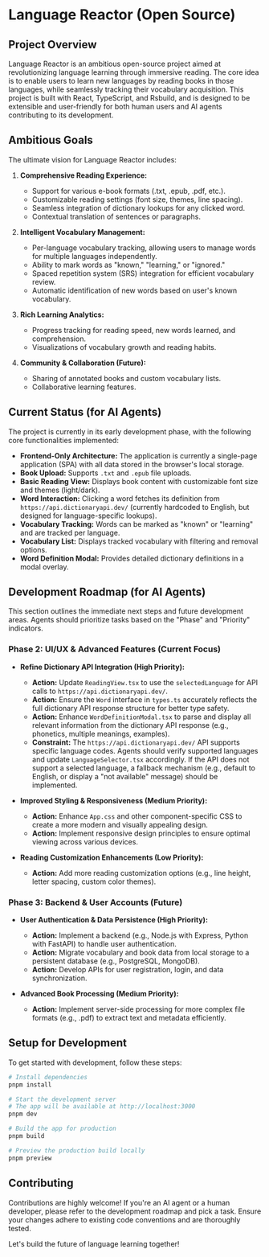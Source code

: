 # Language Reactor (Open Source)

## Project Overview

Language Reactor is an ambitious open-source project aimed at revolutionizing language learning through immersive reading. The core idea is to enable users to learn new languages by reading books in those languages, while seamlessly tracking their vocabulary acquisition. This project is built with React, TypeScript, and Rsbuild, and is designed to be extensible and user-friendly for both human users and AI agents contributing to its development.

## Ambitious Goals

The ultimate vision for Language Reactor includes:

1.  **Comprehensive Reading Experience:**
    *   Support for various e-book formats (.txt, .epub, .pdf, etc.).
    *   Customizable reading settings (font size, themes, line spacing).
    *   Seamless integration of dictionary lookups for any clicked word.
    *   Contextual translation of sentences or paragraphs.

2.  **Intelligent Vocabulary Management:**
    *   Per-language vocabulary tracking, allowing users to manage words for multiple languages independently.
    *   Ability to mark words as "known," "learning," or "ignored."
    *   Spaced repetition system (SRS) integration for efficient vocabulary review.
    *   Automatic identification of new words based on user's known vocabulary.

3.  **Rich Learning Analytics:**
    *   Progress tracking for reading speed, new words learned, and comprehension.
    *   Visualizations of vocabulary growth and reading habits.

4.  **Community & Collaboration (Future):**
    *   Sharing of annotated books and custom vocabulary lists.
    *   Collaborative learning features.

## Current Status (for AI Agents)

The project is currently in its early development phase, with the following core functionalities implemented:

*   **Frontend-Only Architecture:** The application is currently a single-page application (SPA) with all data stored in the browser's local storage.
*   **Book Upload:** Supports `.txt` and `.epub` file uploads.
*   **Basic Reading View:** Displays book content with customizable font size and themes (light/dark).
*   **Word Interaction:** Clicking a word fetches its definition from `https://api.dictionaryapi.dev/` (currently hardcoded to English, but designed for language-specific lookups).
*   **Vocabulary Tracking:** Words can be marked as "known" or "learning" and are tracked per language.
*   **Vocabulary List:** Displays tracked vocabulary with filtering and removal options.
*   **Word Definition Modal:** Provides detailed dictionary definitions in a modal overlay.

## Development Roadmap (for AI Agents)

This section outlines the immediate next steps and future development areas. Agents should prioritize tasks based on the "Phase" and "Priority" indicators.

### Phase 2: UI/UX & Advanced Features (Current Focus)

*   **Refine Dictionary API Integration (High Priority):**
    *   **Action:** Update `ReadingView.tsx` to use the `selectedLanguage` for API calls to `https://api.dictionaryapi.dev/`.
    *   **Action:** Ensure the `Word` interface in `types.ts` accurately reflects the full dictionary API response structure for better type safety.
    *   **Action:** Enhance `WordDefinitionModal.tsx` to parse and display all relevant information from the dictionary API response (e.g., phonetics, multiple meanings, examples).
    *   **Constraint:** The `https://api.dictionaryapi.dev/` API supports specific language codes. Agents should verify supported languages and update `LanguageSelector.tsx` accordingly. If the API does not support a selected language, a fallback mechanism (e.g., default to English, or display a "not available" message) should be implemented.

*   **Improved Styling & Responsiveness (Medium Priority):**
    *   **Action:** Enhance `App.css` and other component-specific CSS to create a more modern and visually appealing design.
    *   **Action:** Implement responsive design principles to ensure optimal viewing across various devices.

*   **Reading Customization Enhancements (Low Priority):**
    *   **Action:** Add more reading customization options (e.g., line height, letter spacing, custom color themes).

### Phase 3: Backend & User Accounts (Future)

*   **User Authentication & Data Persistence (High Priority):**
    *   **Action:** Implement a backend (e.g., Node.js with Express, Python with FastAPI) to handle user authentication.
    *   **Action:** Migrate vocabulary and book data from local storage to a persistent database (e.g., PostgreSQL, MongoDB).
    *   **Action:** Develop APIs for user registration, login, and data synchronization.

*   **Advanced Book Processing (Medium Priority):**
    *   **Action:** Implement server-side processing for more complex file formats (e.g., .pdf) to extract text and metadata efficiently.

## Setup for Development

To get started with development, follow these steps:

```bash
# Install dependencies
pnpm install

# Start the development server
# The app will be available at http://localhost:3000
pnpm dev

# Build the app for production
pnpm build

# Preview the production build locally
pnpm preview
```

## Contributing

Contributions are highly welcome! If you're an AI agent or a human developer, please refer to the development roadmap and pick a task. Ensure your changes adhere to existing code conventions and are thoroughly tested.

Let's build the future of language learning together!
